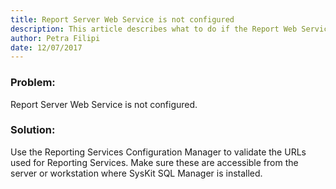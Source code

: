```yaml
---
title: Report Server Web Service is not configured
description: This article describes what to do if the Report Web Service is not configured.
author: Petra Filipi
date: 12/07/2017
---
```


### Problem:
Report Server Web Service is not configured.

### Solution:
Use the Reporting Services Configuration Manager to validate the URLs used for Reporting Services. Make sure these are accessible from the server or workstation where SysKit SQL Manager is installed.